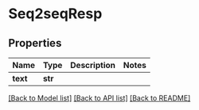 # Seq2seqResp

## Properties
Name | Type | Description | Notes
------------ | ------------- | ------------- | -------------
**text** | **str** |  | 

[[Back to Model list]](../README.md#documentation-for-models) [[Back to API list]](../README.md#documentation-for-api-endpoints) [[Back to README]](../README.md)


